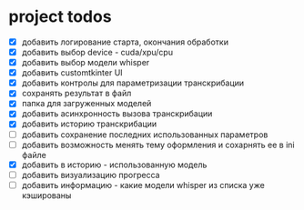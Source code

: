 # project todos

- [x] добавить логирование старта, окончания обработки
- [x] добавить выбор device - cuda/xpu/cpu
- [x] добавить выбор модели whisper
- [x] добавить customtkinter UI
- [x] добавить контролы для параметризации транскрибации
- [x] сохранять результат в файл
- [x] папка для загруженных моделей
- [x] добавить асинхронность вызова транскрибации
- [x] добавить историю транскрибации
- [ ] добавить сохранение последних использованных параметров
- [ ] добавить возможность менять тему оформления и сохарнять ее в ini файле
- [x] добавить в историю - использованную модель
- [ ] добавить визуализацию прогресса
- [ ] добавить информацию - какие модели whisper из списка уже кэшированы